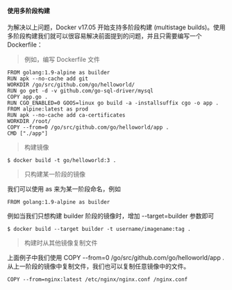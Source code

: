 #### 使用多阶段构建

为解决以上问题，Docker v17.05 开始支持多阶段构建 (multistage builds)。使用多阶段构建我们就可以很容易解决前面提到的问题，并且只需要编写一个 Dockerfile：

> 例如，编写 Dockerfile 文件

```
FROM golang:1.9-alpine as builder
RUN apk --no-cache add git
WORKDIR /go/src/github.com/go/helloworld/
RUN go get -d -v github.com/go-sql-driver/mysql
COPY app.go .
RUN CGO_ENABLED=0 GOOS=linux go build -a -installsuffix cgo -o app .
FROM alpine:latest as prod
RUN apk --no-cache add ca-certificates
WORKDIR /root/
COPY --from=0 /go/src/github.com/go/helloworld/app .
CMD ["./app"]
```

> 构建镜像

```
$ docker build -t go/helloworld:3 .
```


> 只构建某一阶段的镜像

我们可以使用 as 来为某一阶段命名，例如

```
FROM golang:1.9-alpine as builder
```

例如当我们只想构建 builder 阶段的镜像时，增加 --target=builder 参数即可

```
$ docker build --target builder -t username/imagename:tag .
```

> 构建时从其他镜像复制文件

上面例子中我们使用 COPY --from=0 /go/src/github.com/go/helloworld/app .从上一阶段的镜像中复制文件，我们也可以复制任意镜像中的文件。

```
COPY --from=nginx:latest /etc/nginx/nginx.conf /nginx.conf
```
